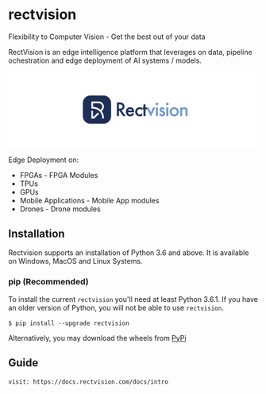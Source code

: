 # rectvision
Flexibility to Computer Vision - Get the best out of your data

RectVision is an edge intelligence platform that leverages on data, pipeline ochestration and edge deployment of AI systems / models.

![image](img/rectvision.png)

Edge Deployment on:

* FPGAs - FPGA Modules
* TPUs 
* GPUs 
* Mobile Applications - Mobile App modules
* Drones - Drone modules


## Installation
Rectvision supports an installation of Python 3.6 and above. It is available on Windows, MacOS and Linux Systems.

### pip (Recommended)
To install the current `rectvision` you'll need at least Python 3.6.1. If you have an older version of Python, you will not be able to use `rectvision`.

```shell
$ pip install --upgrade rectvision
```

Alternatively, you may download the wheels from [PyPi](https://pypi.org/project/rectvision/#files)


## Guide

```
visit: https://docs.rectvision.com/docs/intro
```
